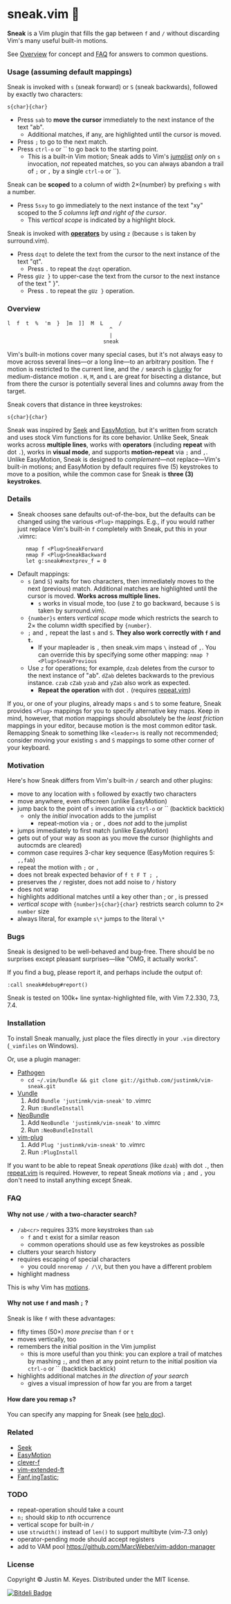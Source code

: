 # sneak.vim :shoe:

**Sneak** is a Vim plugin that fills the gap between `f` and `/` without
discarding Vim's many useful built-in motions.

See [Overview](#overview) for concept and [FAQ](#faq) for answers to common
questions.

### Usage (assuming default mappings)

Sneak is invoked with `s` (sneak forward) or `S` (sneak backwards), followed by exactly two 
characters:

    s{char}{char}

* Press `sab` to **move the cursor** immediately to the next instance of the text "ab".
    * Additional matches, if any, are highlighted until the cursor is moved.
* Press `;` to go to the next match.
* Press `ctrl-o` or `` to go back to the starting point.
    * This is a built-in Vim motion; Sneak adds to Vim's [jumplist](http://vimdoc.sourceforge.net/htmldoc/motion.html#jumplist)
      *only* on `s` invocation, *not* repeated matches, so you can 
      always abandon a trail of `;` or `,` by a single `ctrl-o` or ``).

Sneak can be **scoped** to a column of width 2×{number} by prefixing `s`
with a number.

* Press `5sxy` to go immediately to the next instance of the text "xy" 
  scoped to the *5 columns left and right of the cursor*. 
    * This *vertical scope* is indicated by a highlight block.

Sneak is invoked with [**operators**](http://vimdoc.sourceforge.net/htmldoc/motion.html#operator)
by using `z` (because `s` is taken by surround.vim).

* Press `dzqt` to delete the text from the cursor to the next instance of the text "qt".
    * Press `.` to repeat the `dzqt` operation.
* Press `gUz }` to upper-case the text from the cursor to the next instance of
  the text " }".
    * Press `.` to repeat the `gUz }` operation.

### Overview

    l  f  t  %  'm  }  ]m  ]]  M  L     /
                                     ^
                                     |
                                   sneak

Vim's built-in motions cover many special cases, but it's not always easy to move across 
several lines—or a long line—to an arbitrary position. The `f` motion is restricted to 
the current line, and the `/` search is [clunky](#faq) for medium-distance 
motion . `H`, `M`, and `L` are great for bisecting a distance, but from there
the cursor is potentially several lines and columns away from the target.

Sneak covers that distance in three keystrokes:

    s{char}{char}

Sneak was inspired by [Seek](https://github.com/goldfeld/vim-seek) and 
[EasyMotion](https://github.com/Lokaltog/vim-easymotion), but it's written from scratch and uses stock 
Vim functions for its core behavior. Unlike Seek, Sneak works across **multiple lines**, 
works with **operators** (including **repeat** with dot `.`), works in **visual mode**, 
and supports **motion-repeat** via `;` and `,`. Unlike EasyMotion, Sneak is 
designed to *complement*—not replace—Vim's built-in motions; and
EasyMotion by default requires five (5) keystrokes to move to a position, while
the common case for Sneak is **three (3) keystrokes**.

### Details

* Sneak chooses sane defaults out-of-the-box, but the defaults can be changed using the various 
  `<Plug>` mappings. E.g., if you would rather just replace Vim's built-in `f` completely with 
  Sneak, put this in your .vimrc: 
```
      nmap f <Plug>SneakForward
      nmap F <Plug>SneakBackward
      let g:sneak#nextprev_f = 0
```

* Default mappings:
    * `s` (and `S`) waits for two characters, then immediately moves to the next (previous) match. 
      Additional matches are highlighted until the cursor is moved. **Works across multiple lines.**
        * `s` works in visual mode, too (use `Z` to go backward, because `S` is taken by surround.vim).
    * `{number}s` enters *vertical scope* mode which restricts the search to 2× the column width specified by `{number}`. 
    * `;` and `,` repeat the last `s` and `S`. **They also work correctly with `f` and `t`.**
        * If your mapleader is `,` then sneak.vim maps `\` instead of `,`. You can 
          override this by specifying some other mapping: `nmap ? <Plug>SneakPrevious`
    * Use `z` for operations; for example, `dzab` deletes from the cursor to the next instance of "ab". 
      `dZab` deletes backwards to the previous instance. `czab` `cZab` `yzab` and `yZab` also work as expected.
        * **Repeat the operation** with dot `.` (requires [repeat.vim](https://github.com/tpope/vim-repeat))


If you, or one of your plugins, already maps `s` and `S` to some feature, Sneak 
provides `<Plug>` mappings for you to specify alternative key maps. Keep in mind, 
however, that *motion* mappings should absolutely be the *least friction* mappings 
in your editor, because motion is the most common editor task. Remapping Sneak to 
something like `<leader>s` is really not recommended; consider moving your existing `s` 
and `S` mappings to some other corner of your keyboard. 

### Motivation

Here's how Sneak differs from Vim's built-in `/` search and other plugins:

  - move to any location with `s` followed by exactly two characters
  - move anywhere, even offscreen (unlike EasyMotion)
  - jump back to the point of `s` invocation via `ctrl-o` or `` (backtick backtick)
    - only the *initial* invocation adds to the jumplist
        - repeat-motion via `;` or `,` does *not* add to the jumplist
  - jumps immediately to first match (unlike EasyMotion)
  - gets out of your way as soon as you move the cursor (highlights and autocmds are cleared)
  - common case requires 3-char key sequence (EasyMotion requires 5: `,,fab`)
  - repeat the motion with `;` or `,`
  - does not break expected behavior of `f t F T ; ,`
  - preserves the `/` register, does not add noise to `/` history
  - does not wrap
  - highlights additional matches until a key other than ; or , is pressed
  - *vertical scope* with `{number}s{char}{char}` restricts search column to 2× `number` size
  - always literal, for example `s\*` jumps to the literal `\*`

### Bugs

Sneak is designed to be well-behaved and bug-free. There should be no surprises except pleasant 
surprises—like "OMG, it actually works".

If you find a bug, please report it, and perhaps include the output of:

    :call sneak#debug#report()

Sneak is tested on 100k+ line syntax-highlighted file, with Vim 7.2.330, 7.3, 7.4.

### Installation

To install Sneak manually, just place the files directly in your `.vim` directory 
(`_vimfiles` on Windows).

Or, use a plugin manager:

- [Pathogen](https://github.com/tpope/vim-pathogen)
  - `cd ~/.vim/bundle && git clone git://github.com/justinmk/vim-sneak.git`
- [Vundle](https://github.com/gmarik/vundle)
  1. Add `Bundle 'justinmk/vim-sneak'` to .vimrc
  2. Run `:BundleInstall`
- [NeoBundle](https://github.com/Shougo/neobundle.vim)
  1. Add `NeoBundle 'justinmk/vim-sneak'` to .vimrc
  2. Run `:NeoBundleInstall`
- [vim-plug](https://github.com/junegunn/vim-plug)
  1. Add `Plug 'justinmk/vim-sneak'` to .vimrc
  2. Run `:PlugInstall`

If you want to be able to repeat Sneak *operations* (like `dzab`) with dot `.`,
then [repeat.vim](https://github.com/tpope/vim-repeat) is required. However, to repeat 
Sneak *motions* via `;` and `,` you don't need to install anything except Sneak.

### FAQ

#### Why not use `/` with a two-character search?

* `/ab<cr>` requires 33% more keystrokes than `sab`
  * `f` and `t` exist for a similar reason
  * common operations should use as few keystrokes as possible
* clutters your search history
* requires escaping of special characters
  * you could `nnoremap / /\V`, but then you have a different problem
* highlight madness

This is why Vim has [motions](http://vimdoc.sourceforge.net/htmldoc/motion.html#left-right-motions).

#### Why not use `f` and mash `;` ?

Sneak is like `f` with these advantages:

* fifty times (50×) *more precise* than `f` or `t`
* moves vertically, too
* remembers the initial position in the Vim jumplist
  * this is more useful than you think: you can explore a trail of matches
    by mashing `;`, and then at any point return to the initial position via
    `ctrl-o` or `` (backtick backtick)
* highlights additional matches *in the direction of your search* 
  * gives a visual impression of how far you are from a target

#### How dare you remap `s`?

You can specify any mapping for Sneak (see [help doc](doc/sneak.txt)).

### Related
* [Seek](https://github.com/goldfeld/vim-seek)
* [EasyMotion](https://github.com/Lokaltog/vim-easymotion)
* [clever-f](https://github.com/rhysd/clever-f.vim)
* [vim-extended-ft](https://github.com/svermeulen/vim-extended-ft)
* [Fanf,ingTastic; ](https://github.com/dahu/vim-fanfingtastic)

### TODO
* repeat-operation should take a count
* `n;` should skip to *nth* occurrence
* vertical scope for built-in `/`
* use `strwidth()` instead of `len()` to support multibyte (vim-7.3 only) 
* operator-pending mode should accept registers
* add to VAM pool https://github.com/MarcWeber/vim-addon-manager

### License

Copyright © Justin M. Keyes. Distributed under the MIT license.


[![Bitdeli Badge](https://d2weczhvl823v0.cloudfront.net/justinmk/vim-sneak/trend.png)](https://bitdeli.com/free "Bitdeli Badge")

